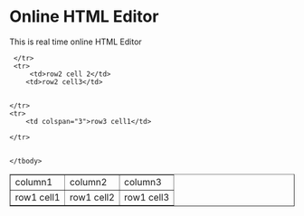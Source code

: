 <!DOCTYPE html>
<html>
<title>Online HTML Editor</title>
<head>
</head>
<body>
<h1>Online HTML Editor</h1>
<div>This is real time online HTML Editor</div>
<table border="1">
    <tr>
        <td>column1</td>
        <td>column2</td>
        <td>column3</td>
    </tr>
    <tr>
        <td rowspan="2">row1 cell1</td>
        <td>row1 cell2</td>
        <td>row1 cell3</td>
        
     </tr>
     <tr>
         <td>row2 cell 2</td>
        <td>row2 cell3</td>
        
        
    </tr> 
    <tr>
        <td colspan="3">row3 cell1</td>
        
    </tr>    
        
        
    </tbody>
    
    
</table>

</body>
</html>
